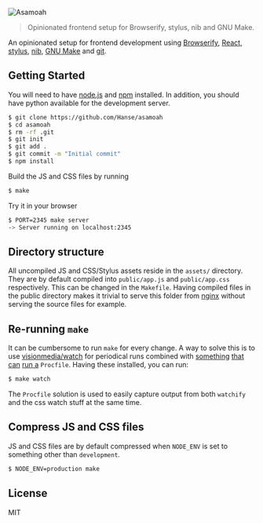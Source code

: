 ![Asamoah](http://f.cl.ly/items/072x3T3D1O0e1K1F051c/Asamoah.png)

> Opinionated frontend setup for Browserify, stylus, nib and GNU Make.

An opinionated setup for frontend development using [Browserify](http://browserify.org/), [React](http://facebook.github.io/react/), [stylus](http://learnboost.github.io/stylus/), [nib](https://github.com/visionmedia/nib), [GNU Make](http://www.gnu.org/software/make/) and [git](http://git-scm.com/).

## Getting Started
You will need to have [node.js](http://nodejs.org/) and [npm](https://www.npmjs.org/) installed. In addition, you should have python available for the development server.
```bash
$ git clone https://github.com/Hanse/asamoah
$ cd asamoah
$ rm -rf .git
$ git init
$ git add .
$ git commit -m "Initial commit"
$ npm install
```

Build the JS and CSS files by running
```bash
$ make
```

Try it in your browser
```bash
$ PORT=2345 make server
-> Server running on localhost:2345
```

## Directory structure
All uncompiled JS and CSS/Stylus assets reside in the `assets/` directory. They are by default compiled into `public/app.js` and `public/app.css` respectively. This can be changed in the `Makefile`. Having compiled files in the public directory makes it trivial to serve this folder from [nginx](http://nginx.org/) without serving the source files for example.

## Re-running `make`
It can be cumbersome to run `make` for every change. A way to solve this is to use [visionmedia/watch](https://github.com/visionmedia/watch) for periodical runs combined with [something](https://github.com/ddollar/foreman) [that can](https://github.com/ddollar/forego) [run a](https://github.com/hecticjeff/shoreman) `Procfile`. Having these installed, you can run:

```bash
$ make watch
```

The `Procfile` solution is used to easily capture output from both `watchify` and the css watch stuff at the same time.

## Compress JS and CSS files
JS and CSS files are by default compressed when `NODE_ENV` is set to something other than `development`.

```bash
$ NODE_ENV=production make
```

## License
MIT
